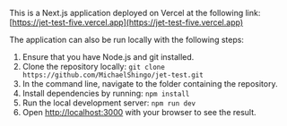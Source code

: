 This is a Next.js application deployed on Vercel at the following link:
[https://jet-test-five.vercel.app](https://jet-test-five.vercel.app)

The application can also be run locally with the following steps:

1. Ensure that you have Node.js and git installed.
2. Clone the repository locally: ```git clone https://github.com/MichaelShingo/jet-test.git```
3. In the command line, navigate to the folder containing the repository.
3. Install dependencies by running: 
```npm install```
4. Run the local development server: 
```npm run dev```
5. Open [http://localhost:3000](http://localhost:3000) with your browser to see the result.